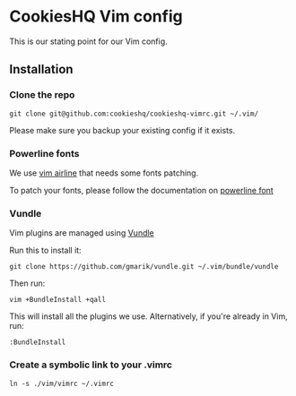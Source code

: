 # CookiesHQ Vim config

This is our stating point for our Vim config.

## Installation

### Clone the repo

    git clone git@github.com:cookieshq/cookieshq-vimrc.git ~/.vim/

Please make sure you backup your existing config if it exists.

### Powerline fonts

We use [vim airline](https://github.com/bling/vim-airline) that needs some fonts patching.

To patch your fonts, please follow the documentation on [powerline font](https://github.com/Lokaltog/powerline-fonts)

### Vundle

Vim plugins are managed using [Vundle](https://github.com/gmarik/Vundle.vim)

Run this to install it:

    git clone https://github.com/gmarik/vundle.git ~/.vim/bundle/vundle

Then run:

    vim +BundleInstall +qall

This will install all the plugins we use. Alternatively, if you're already in Vim, run:

    :BundleInstall

### Create a symbolic link to your .vimrc

    ln -s ./vim/vimrc ~/.vimrc

